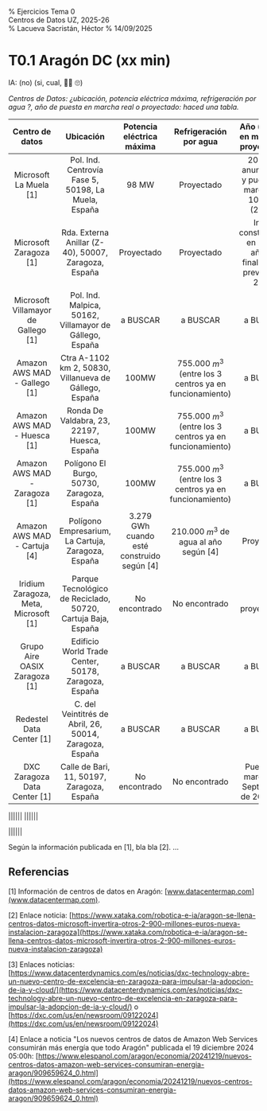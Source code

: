 % Ejercicios Tema 0  
  Centros de Datos UZ, 2025-26  
% Lacueva Sacristán, Héctor
% 14/09/2025


# T0.1 Aragón DC (xx min)

IA: (no) (si, cual, 🙂🙁 🙄)

_Centros de Datos: ¿ubicación, potencia eléctrica máxima, refrigeración por agua ?, año de puesta en marcha real o proyectado: haced una tabla._

|Centro de datos|Ubicación|Potencia eléctrica máxima|Refrigeración por agua|Año (puesta en marcha o proyectado)|
|:-:|:-:|:-:|:-:|:-:|
|Microsoft La Muela [1]|Pol. Ind. Centrovía Fase 5, 50198, La Muela, España|98 MW |Proyectado|2023 se anunció [2] y puesta en marcha en 10 años (2033)|
|Microsoft Zaragoza [1]|Rda. Externa Anillar (Z-40), 50007, Zaragoza, España|Proyectado|Proyectado|Inicio construcción en 2026, año de finalización prevista en 2029|
|Microsoft Villamayor de Gallego [1]|Pol. Ind. Malpica, 50162, Villamayor de Gállego, España|a BUSCAR|a BUSCAR|a BUSCAR|
|Amazon AWS MAD - Gallego [1]|Ctra A-1102 km 2, 50830, Villanueva de Gállego, España|100MW|755.000 $m^3$ (entre los 3 centros ya en funcionamiento)|a BUSCAR|
|Amazon AWS MAD - Huesca [1]|Ronda De Valdabra, 23, 22197, Huesca, España|100MW|755.000 $m^3$ (entre los 3 centros ya en funcionamiento)|a BUSCAR|
|Amazon AWS MAD - Zaragoza [1]|Polígono El Burgo, 50730, Zaragoza, España|100MW|755.000 $m^3$ (entre los 3 centros ya en funcionamiento)|a BUSCAR|
|Amazon AWS MAD - Cartuja [4]|Polígono Empresarium, La Cartuja, Zaragoza, España|3.279 GWh cuando esté construido según [4]|210.000 $m^3$ de agua al año según [4]|Proyectado|
|Iridium Zaragoza, Meta, Microsoft [1]|Parque Tecnológico de Reciclado, 50720, Cartuja Baja, España|No encontrado|No encontrado|No proyectados|
|Grupo Aire OASIX Zaragoza [1]|Edificio World Trade Center, 50178, Zaragoza, España|a BUSCAR|a BUSCAR|a BUSCAR|
|Redestel Data Center [1]|C. del Veintitrés de Abril, 26, 50014, Zaragoza, España|a BUSCAR|a BUSCAR|a BUSCAR|
|DXC Zaragoza Data Center [1]|Calle de Bari, 11, 50197, Zaragoza, España|No encontrado|No encontrado|Puesta en marcha en Septiembre de 2024 [3]|

||||||
||||||

||||||


Según la información publicada en [1], bla bla [2].
…



## Referencias

[1] Información de centros de datos en Aragón: [www.datacentermap.com](www.datacentermap.com).

[2] Enlace noticia: [https://www.xataka.com/robotica-e-ia/aragon-se-llena-centros-datos-microsoft-invertira-otros-2-900-millones-euros-nueva-instalacion-zaragoza](https://www.xataka.com/robotica-e-ia/aragon-se-llena-centros-datos-microsoft-invertira-otros-2-900-millones-euros-nueva-instalacion-zaragoza)

[3] Enlaces noticias: [https://www.datacenterdynamics.com/es/noticias/dxc-technology-abre-un-nuevo-centro-de-excelencia-en-zaragoza-para-impulsar-la-adopcion-de-ia-y-cloud/](https://www.datacenterdynamics.com/es/noticias/dxc-technology-abre-un-nuevo-centro-de-excelencia-en-zaragoza-para-impulsar-la-adopcion-de-ia-y-cloud/) o [https://dxc.com/us/en/newsroom/09122024](https://dxc.com/us/en/newsroom/09122024)

[4] Enlace a noticia "Los nuevos centros de datos de Amazon Web Services consumirán más energía que todo Aragón" publicada el 19 diciembre 2024
05:00h: [https://www.elespanol.com/aragon/economia/20241219/nuevos-centros-datos-amazon-web-services-consumiran-energia-aragon/909659624_0.html](https://www.elespanol.com/aragon/economia/20241219/nuevos-centros-datos-amazon-web-services-consumiran-energia-aragon/909659624_0.html)
